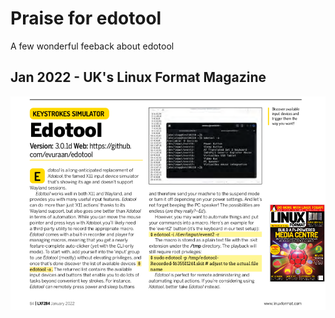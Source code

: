 # Praise for edotool
A few wonderful feeback about edotool

## Jan 2022 - UK's Linux Format Magazine
<img src="./edotool_UK_Linux_Format_Magazine_Jan_2022.png">
